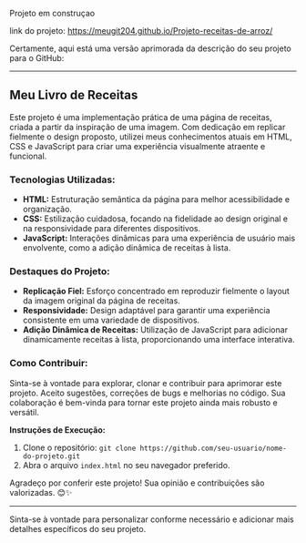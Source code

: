 Projeto em construçao

link do projeto:  https://meugit204.github.io/Projeto-receitas-de-arroz/

Certamente, aqui está uma versão aprimorada da descrição do seu projeto para o GitHub:

---

## Meu Livro de Receitas

Este projeto é uma implementação prática de uma página de receitas, criada a partir da inspiração de uma imagem. Com dedicação em replicar fielmente o design proposto, utilizei meus conhecimentos atuais em HTML, CSS e JavaScript para criar uma experiência visualmente atraente e funcional.

### Tecnologias Utilizadas:

- **HTML:** Estruturação semântica da página para melhor acessibilidade e organização.
- **CSS:** Estilização cuidadosa, focando na fidelidade ao design original e na responsividade para diferentes dispositivos.
- **JavaScript:** Interações dinâmicas para uma experiência de usuário mais envolvente, como a adição dinâmica de receitas à lista.

### Destaques do Projeto:

- **Replicação Fiel:** Esforço concentrado em reproduzir fielmente o layout da imagem original da página de receitas.
- **Responsividade:** Design adaptável para garantir uma experiência consistente em uma variedade de dispositivos.
- **Adição Dinâmica de Receitas:** Utilização de JavaScript para adicionar dinamicamente receitas à lista, proporcionando uma interface interativa.

### Como Contribuir:

Sinta-se à vontade para explorar, clonar e contribuir para aprimorar este projeto. Aceito sugestões, correções de bugs e melhorias no código. Sua colaboração é bem-vinda para tornar este projeto ainda mais robusto e versátil.

**Instruções de Execução:**
1. Clone o repositório: `git clone https://github.com/seu-usuario/nome-do-projeto.git`
2. Abra o arquivo `index.html` no seu navegador preferido.

Agradeço por conferir este projeto! Sua opinião e contribuições são valorizadas. 😊✨

---

Sinta-se à vontade para personalizar conforme necessário e adicionar mais detalhes específicos do seu projeto.
